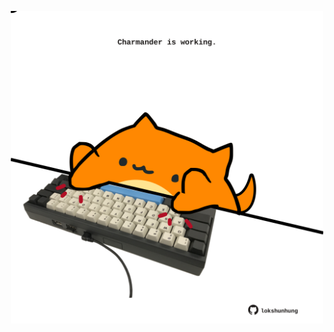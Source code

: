 <!-- built at 07/10/2022, 24:04:32 UTC -->
<p align="center">
  <img width="500" height="500" src="./ReadmeImage.svg">
</p>
